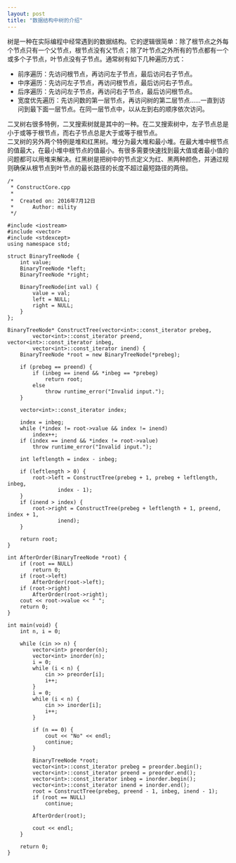 ```yaml
---
layout: post
title: "数据结构中树的介绍"
---
```

树是一种在实际编程中经常遇到的数据结构。它的逻辑很简单：除了根节点之外每个节点只有一个父节点，根节点没有父节点；除了叶节点之外所有的节点都有一个或多个子节点，叶节点没有子节点。通常树有如下几种遍历方式：  

- 前序遍历：先访问根节点，再访问左子节点，最后访问右子节点。  
- 中序遍历：先访问左子节点，再访问根节点，最后访问右子节点。  
- 后序遍历：先访问左子节点，再访问右子节点，最后访问根节点。  
- 宽度优先遍历：先访问数的第一层节点，再访问树的第二层节点......一直到访问到最下面一层节点。在同一层节点中，以从左到右的顺序依次访问。  

二叉树右很多特例，二叉搜索树就是其中的一种。在二叉搜索树中，左子节点总是小于或等于根节点，而右子节点总是大于或等于根节点。  
二叉树的另外两个特例是堆和红黑树。堆分为最大堆和最小堆。在最大堆中根节点的值最大，在最小堆中根节点的值最小。有很多需要快速找到最大值或者最小值的问题都可以用堆来解决。红黑树是把树中的节点定义为红、黑两种颜色，并通过规则确保从根节点到叶节点的最长路径的长度不超过最短路径的两倍。  

~~~
/*
 * ConstructCore.cpp
 *
 *  Created on: 2016年7月12日
 *      Author: mility
 */

#include <iostream>
#include <vector>
#include <stdexcept>
using namespace std;

struct BinaryTreeNode {
	int value;
	BinaryTreeNode *left;
	BinaryTreeNode *right;

	BinaryTreeNode(int val) {
		value = val;
		left = NULL;
		right = NULL;
	}
};

BinaryTreeNode* ConstructTree(vector<int>::const_iterator prebeg,
		vector<int>::const_iterator preend, vector<int>::const_iterator inbeg,
		vector<int>::const_iterator inend) {
	BinaryTreeNode *root = new BinaryTreeNode(*prebeg);

	if (prebeg == preend) {
		if (inbeg == inend && *inbeg == *prebeg)
			return root;
		else
			throw runtime_error("Invalid input.");
	}

	vector<int>::const_iterator index;

	index = inbeg;
	while (*index != root->value && index != inend)
		index++;
	if (index == inend && *index != root->value)
		throw runtime_error("Invalid input.");

	int leftlength = index - inbeg;

	if (leftlength > 0) {
		root->left = ConstructTree(prebeg + 1, prebeg + leftlength, inbeg,
				index - 1);
	}
	if (inend > index) {
		root->right = ConstructTree(prebeg + leftlength + 1, preend, index + 1,
				inend);
	}

	return root;
}

int AfterOrder(BinaryTreeNode *root) {
	if (root == NULL)
		return 0;
	if (root->left)
		AfterOrder(root->left);
	if (root->right)
		AfterOrder(root->right);
	cout << root->value << " ";
	return 0;
}

int main(void) {
	int n, i = 0;

	while (cin >> n) {
		vector<int> preorder(n);
		vector<int> inorder(n);
		i = 0;
		while (i < n) {
			cin >> preorder[i];
			i++;
		}
		i = 0; 
		while (i < n) {
			cin >> inorder[i];
			i++;
		}

		if (n == 0) {
			cout << "No" << endl;
			continue;
		}

		BinaryTreeNode *root;
		vector<int>::const_iterator prebeg = preorder.begin();
		vector<int>::const_iterator preend = preorder.end();
		vector<int>::const_iterator inbeg = inorder.begin();
		vector<int>::const_iterator inend = inorder.end();
		root = ConstructTree(prebeg, preend - 1, inbeg, inend - 1);
		if (root == NULL)
			continue;

		AfterOrder(root);

		cout << endl;
	}

	return 0;
}
~~~
